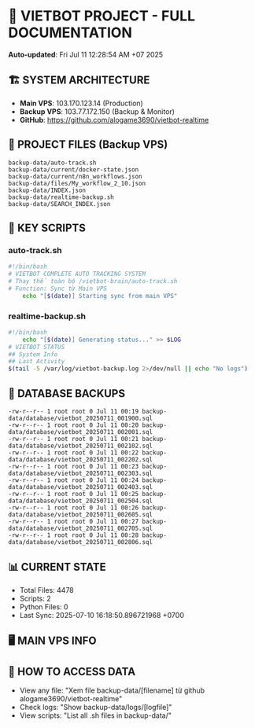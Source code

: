 # 🤖 VIETBOT PROJECT - FULL DOCUMENTATION
**Auto-updated**: Fri Jul 11 12:28:54 AM +07 2025

## 🏗️ SYSTEM ARCHITECTURE
- **Main VPS**: 103.170.123.14 (Production)
- **Backup VPS**: 103.77.172.150 (Backup & Monitor)
- **GitHub**: https://github.com/alogame3690/vietbot-realtime

## 📁 PROJECT FILES (Backup VPS)
```
backup-data/auto-track.sh
backup-data/current/docker-state.json
backup-data/current/n8n_workflows.json
backup-data/files/My_workflow_2_10.json
backup-data/INDEX.json
backup-data/realtime-backup.sh
backup-data/SEARCH_INDEX.json
```

## 🔧 KEY SCRIPTS
### auto-track.sh
```bash
#!/bin/bash
# VIETBOT COMPLETE AUTO TRACKING SYSTEM
# Thay thế toàn bộ /vietbot-brain/auto-track.sh
# Function: Sync từ Main VPS
    echo "[$(date)] Starting sync from main VPS"
```
### realtime-backup.sh
```bash
#!/bin/bash
    echo "[$(date)] Generating status..." >> $LOG
# VIETBOT STATUS
## System Info
## Last Activity
$(tail -5 /var/log/vietbot-backup.log 2>/dev/null || echo "No logs")
```

## 💾 DATABASE BACKUPS
```
-rw-r--r-- 1 root root 0 Jul 11 00:19 backup-data/database/vietbot_20250711_001900.sql
-rw-r--r-- 1 root root 0 Jul 11 00:20 backup-data/database/vietbot_20250711_002001.sql
-rw-r--r-- 1 root root 0 Jul 11 00:21 backup-data/database/vietbot_20250711_002102.sql
-rw-r--r-- 1 root root 0 Jul 11 00:22 backup-data/database/vietbot_20250711_002202.sql
-rw-r--r-- 1 root root 0 Jul 11 00:23 backup-data/database/vietbot_20250711_002303.sql
-rw-r--r-- 1 root root 0 Jul 11 00:24 backup-data/database/vietbot_20250711_002403.sql
-rw-r--r-- 1 root root 0 Jul 11 00:25 backup-data/database/vietbot_20250711_002504.sql
-rw-r--r-- 1 root root 0 Jul 11 00:26 backup-data/database/vietbot_20250711_002605.sql
-rw-r--r-- 1 root root 0 Jul 11 00:27 backup-data/database/vietbot_20250711_002705.sql
-rw-r--r-- 1 root root 0 Jul 11 00:28 backup-data/database/vietbot_20250711_002806.sql
```

## 📊 CURRENT STATE
- Total Files: 4478
- Scripts: 2
- Python Files: 0
- Last Sync: 2025-07-10 16:18:50.896721968 +0700

## 🖥️ MAIN VPS INFO


## 🚨 HOW TO ACCESS DATA
- View any file: "Xem file backup-data/[filename] từ github alogame3690/vietbot-realtime"
- Check logs: "Show backup-data/logs/[logfile]"
- View scripts: "List all .sh files in backup-data/"
